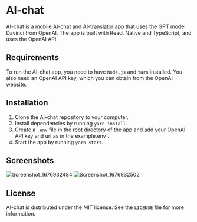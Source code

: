 # AI-chat

AI-chat is a mobile AI-chat and AI-translator app that uses the GPT model Davinci from OpenAI. The app is built with React Native and TypeScript, and uses the OpenAI API.

## Requirements

To run the AI-chat app, you need to have `Node.js` and `Yarn` installed. You also need an OpenAI API key, which you can obtain from the OpenAI website.

## Installation

1. Clone the AI-chat repository to your computer.
2. Install dependencies by running `yarn install`.
3. Create a `.env` file in the root directory of the app and add your OpenAI API key and url as in the example.env`.
4. Start the app by running `yarn start`.

## Screenshots

![Screenshot_1676932484](https://user-images.githubusercontent.com/73033225/220210217-d8826f56-c14c-42b9-8e91-a4ae455e82e3.png)
![Screenshot_1676932502](https://user-images.githubusercontent.com/73033225/220210222-38c88454-be98-487a-a323-859f1a563d21.png)

## License

AI-chat is distributed under the MIT license. See the `LICENSE` file for more information.
